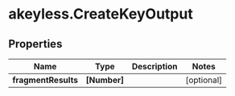 # akeyless.CreateKeyOutput

## Properties

Name | Type | Description | Notes
------------ | ------------- | ------------- | -------------
**fragmentResults** | **[Number]** |  | [optional] 


